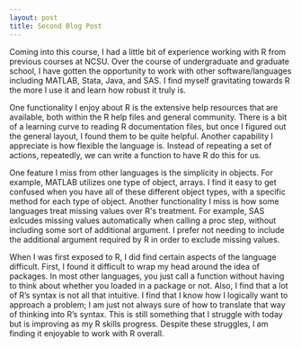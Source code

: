 ```yaml
---
layout: post
title: Second Blog Post
---
```

Coming into this course, I had a little bit of experience working with R from previous courses at NCSU. Over the course of undergraduate and graduate school, I have gotten the opportunity to work with other software/languages including MATLAB, Stata, Java, and SAS. I find myself gravitating towards R the more I use it and learn how robust it truly is. 

One functionality I enjoy about R is the extensive help resources that are available, both within the R help files and general community. There is a bit of a learning curve to reading R documentation files, but once I figured out the general layout, I found them to be quite helpful. Another capability I appreciate is how flexible the language is. Instead of repeating a set of actions, repeatedly, we can write a function to have R do this for us.

One feature I miss from other languages is the simplicity in objects. For example, MATLAB utilizes one type of object, arrays. I find it easy to get confused when you have all of these different object types, with a specific method for each type of object. Another functionality I miss is how some languages treat missing values over R's treatment. For example, SAS exlcudes missing values automatically when calling a proc step, without including some sort of additional argument. I prefer not needing to include the additional argument required by R in order to exclude missing values. 

When I was first exposed to R, I did find certain aspects of the language difficult. First, I found it difficult to wrap my head around the idea of packages. In most other languages, you just call a function without having to think about whether you loaded in a package or not. Also, I find that a lot of R’s syntax is not all that intuitive. I find that I know how I logically want to approach a problem; I am just not always sure of how to translate that way of thinking into R’s syntax. This is still something that I struggle with today but is improving as my R skills progress. Despite these struggles, I am finding it enjoyable to work with R overall. 

